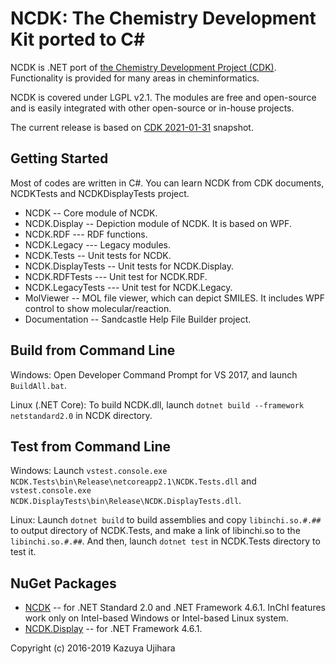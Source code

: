 NCDK: The Chemistry Development Kit ported to C&#35;
===============================================

NCDK is .NET port of [the Chemistry Development Project (CDK)](https://github.com/cdk/cdk). Functionality is provided for many areas in cheminformatics.

NCDK is covered under LGPL v2.1. The modules are free and open-source and is easily integrated with other open-source or in-house projects.

The current release is based on [CDK 2021-01-31](https://github.com/cdk/cdk/tree/a027f6689a34d9ede3bb9befad2d0f1c5b2bb711) snapshot.

Getting Started
---------------

Most of codes are written in C&#35;. You can learn NCDK from CDK documents, NCDKTests and NCDKDisplayTests project.

* NCDK -- Core module of NCDK.
* NCDK.Display -- Depiction module of NCDK. It is based on WPF.
* NCDK.RDF --- RDF functions.
* NCDK.Legacy --- Legacy modules.
* NCDK.Tests -- Unit tests for NCDK.
* NCDK.DisplayTests -- Unit tests for NCDK.Display.
* NCDK.RDFTests --- Unit test for NCDK.RDF.
* NCDK.LegacyTests --- Unit test for NCDK.Legacy.
* MolViewer -- MOL file viewer, which can depict SMILES. It includes WPF control to show molecular/reaction.
* Documentation -- Sandcastle Help File Builder project.

Build from Command Line
-----------------------

Windows: Open Developer Command Prompt for VS 2017, and launch `BuildAll.bat`.

Linux (.NET Core): To build NCDK.dll, launch `dotnet build --framework netstandard2.0` in NCDK directory.

Test from Command Line
---------------------

Windows: Launch `vstest.console.exe NCDK.Tests\bin\Release\netcoreapp2.1\NCDK.Tests.dll` and `vstest.console.exe NCDK.DisplayTests\bin\Release\NCDK.DisplayTests.dll`.

Linux: Launch `dotnet build` to build assemblies and copy `libinchi.so.#.##` to output directory of NCDK.Tests, and make a link of libinchi.so to the `libinchi.so.#.##`.
And then, launch `dotnet test` in NCDK.Tests directory to test it.

NuGet Packages
--------------

* [NCDK](https://www.nuget.org/packages/NCDK/) -- for .NET Standard 2.0 and .NET Framework 4.6.1. InChI features work only on Intel-based Windows or Intel-based Linux system.
* [NCDK.Display](https://www.nuget.org/packages/NCDK.Display/) -- for .NET Framework 4.6.1.

Copyright (c) 2016-2019 Kazuya Ujihara

